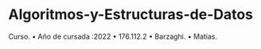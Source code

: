 # Algoritmos-y-Estructuras-de-Datos
Curso.
• Año de cursada :2022
• 176.112.2
• Barzaghi.
• Matias.
